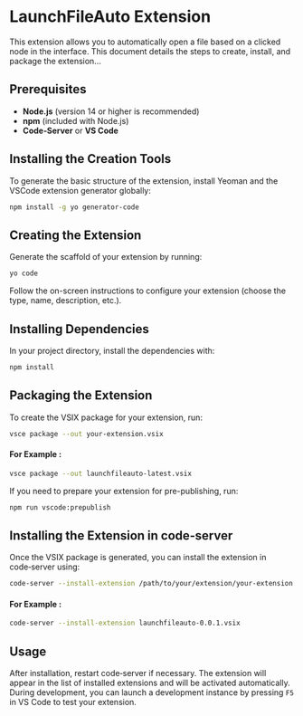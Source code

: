 # LaunchFileAuto Extension

This extension allows you to automatically open a file based on a clicked node in the interface. This document details the steps to create, install, and package the extension...

## Prerequisites

- **Node.js** (version 14 or higher is recommended)
- **npm** (included with Node.js)
- **Code‑Server** or **VS Code**

## Installing the Creation Tools

To generate the basic structure of the extension, install Yeoman and the VSCode extension generator globally:

```bash
npm install -g yo generator-code
```

## Creating the Extension

Generate the scaffold of your extension by running:

```bash
yo code
```

Follow the on-screen instructions to configure your extension (choose the type, name, description, etc.).

## Installing Dependencies

In your project directory, install the dependencies with:

```bash
npm install
```

## Packaging the Extension

To create the VSIX package for your extension, run:

```bash
vsce package --out your-extension.vsix
```

#### For Example :

```bash
vsce package --out launchfileauto-latest.vsix
```

If you need to prepare your extension for pre-publishing, run:

```bash
npm run vscode:prepublish
```

## Installing the Extension in code‑server

Once the VSIX package is generated, you can install the extension in code‑server using:

```bash
code-server --install-extension /path/to/your/extension/your-extension.vsix
```

#### For Example :

```bash
code-server --install-extension launchfileauto-0.0.1.vsix
```

## Usage

After installation, restart code‑server if necessary. The extension will appear in the list of installed extensions and will be activated automatically.  
During development, you can launch a development instance by pressing `F5` in VS Code to test your extension.
